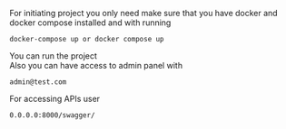 For initiating project you only need make sure that you have docker and docker compose installed and with running 
    
    docker-compose up or docker compose up

You can run the project
<br/>
Also you can have access to admin panel with
    
    admin@test.com

For accessing APIs user
    
    0.0.0.0:8000/swagger/